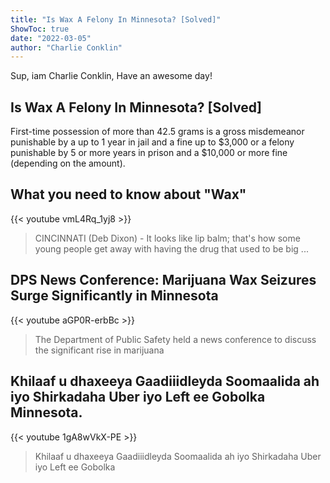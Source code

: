 ```yaml
---
title: "Is Wax A Felony In Minnesota? [Solved]"
ShowToc: true 
date: "2022-03-05"
author: "Charlie Conklin" 
---
```


Sup, iam Charlie Conklin, Have an awesome day!
## Is Wax A Felony In Minnesota? [Solved]
First-time possession of more than 42.5 grams is a gross misdemeanor punishable by a up to 1 year in jail and a fine up to $3,000 or a felony punishable by 5 or more years in prison and a $10,000 or more fine (depending on the amount).

## What you need to know about "Wax"
{{< youtube vmL4Rq_1yj8 >}}
>CINCINNATI (Deb Dixon) - It looks like lip balm; that's how some young people get away with having the drug that used to be big ...

## DPS News Conference: Marijuana Wax Seizures Surge Significantly in Minnesota
{{< youtube aGP0R-erbBc >}}
>The Department of Public Safety held a news conference to discuss the significant rise in marijuana 

## Khilaaf u dhaxeeya Gaadiiidleyda Soomaalida ah iyo Shirkadaha Uber iyo Left ee Gobolka Minnesota.
{{< youtube 1gA8wVkX-PE >}}
>Khilaaf u dhaxeeya Gaadiiidleyda Soomaalida ah iyo Shirkadaha Uber iyo Left ee Gobolka 

